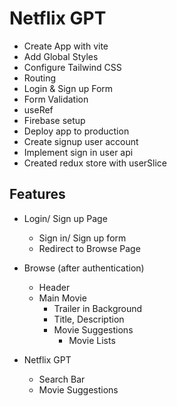 # Netflix GPT
- Create App with vite
- Add Global Styles
- Configure Tailwind CSS
- Routing
- Login & Sign up Form
- Form Validation
- useRef
- Firebase setup
- Deploy app to production
- Create signup user account
- Implement sign in user api
- Created redux store with userSlice

## Features
- Login/ Sign up Page
  - Sign in/ Sign up form
  - Redirect to Browse Page

- Browse (after authentication)
  - Header
  - Main Movie
    - Trailer in Background
    - Title, Description
    - Movie Suggestions
      - Movie Lists

- Netflix GPT
  - Search Bar
  - Movie Suggestions